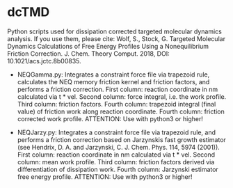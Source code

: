 # dcTMD 

Python scripts used for dissipation corrected targeted molecular dynamics analysis. If you use them, please cite:
Wolf, S., Stock, G. Targeted Molecular Dynamics Calculations of Free Energy Profiles Using a Nonequilibrium Friction Correction. J. Chem. Theory Comput. 2018, DOI: 10.1021/acs.jctc.8b00835.

* NEQGamma.py: 
Integrates a constraint force file via trapezoid rule, calculates the NEQ memory friction kernel and friction factors, and performs a friction correction. First column: reaction coordinate in nm calculated via t * vel. Second column: force integral, i.e. the work profile. Third column: friction factors. Fourth column: trapezoid integral (final value) of friction work along reaction coordinate. Fourth column: friction corrected work profile. ATTENTION: Use with python3 or higher!

* NEQJarzy.py:
Integrates a constraint force file via trapezoid rule, and performs a friction correction based on Jarzynskis fast growth estimator (see Hendrix, D. A. and Jarzynski, C. J. Chem. Phys. 114, 5974 (2001)). First column: reaction coordinate in nm calculated via t * vel. Second column: mean work profile. Third column: friction factors derived via differentiation of dissipation work. Fourth column: Jarzynski estimator free energy profile. ATTENTION: Use with python3 or higher!
